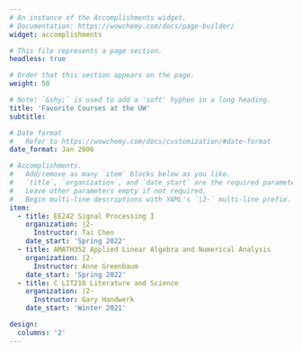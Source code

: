 ```yaml
---
# An instance of the Accomplishments widget.
# Documentation: https://wowchemy.com/docs/page-builder/
widget: accomplishments

# This file represents a page section.
headless: true

# Order that this section appears on the page.
weight: 50

# Note: `&shy;` is used to add a 'soft' hyphen in a long heading.
title: 'Favorite Courses at the UW'
subtitle:

# Date format
#   Refer to https://wowchemy.com/docs/customization/#date-format
date_format: Jan 2006

# Accomplishments.
#   Add/remove as many `item` blocks below as you like.
#   `title`, `organization`, and `date_start` are the required parameters.
#   Leave other parameters empty if not required.
#   Begin multi-line descriptions with YAML's `|2-` multi-line prefix.
item:
  - title: EE242 Signal Processing I
    organization: |2- 
      Instructor: Tai Chen
    date_start: 'Spring 2022'
  - title: AMATH352 Applied Linear Algebra and Numerical Analysis
    organization: |2- 
      Instructor: Anne Greenbaum
    date_start: 'Spring 2022'
  - title: C LIT210 Literature and Science
    organization: |2- 
      Instructor: Gary Handwerk
    date_start: 'Winter 2021'

design:
  columns: '2'
---
```

